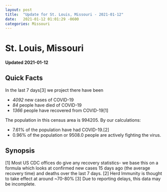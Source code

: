 ```yaml
---
layout: post
title:  "Update for St. Louis, Missouri - 2021-01-12"
date:   2021-01-12 01:01:29 -0600
categories: Missouri
---
```


# St. Louis, Missouri
#### Updated 2021-01-12

## Quick Facts

In the last 7 days[3] we project there have been
- *4092* new cases of COVID-19
- *84* people have died of COVID-19
- *1366* people have recovered from COVID-19[1]

The population in this census area is 994205. By our calculations:
- 7.61% of the population have had COVID-19.[2]
- 0.96% of the population or 9508.0 people are actively fighting the virus.

## Synopsis




[1] Most US CDC offices do give any recovery statistics- we base this on a formula which looks at confirmed new cases
15 days ago (the average recovery time) and deaths over the last 7 days.
[2] Herd Immunity is thought to take effect at around ~70-80%
[3] Due to reporting delays, this data may be incomplete. 
    